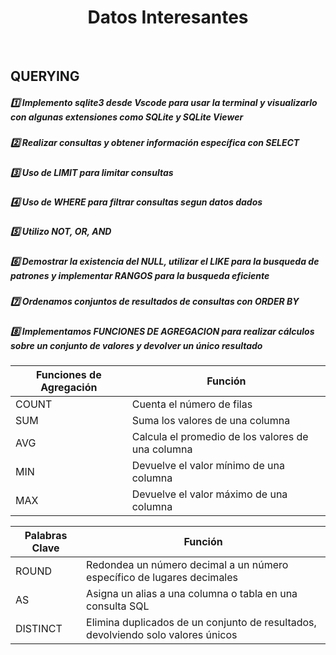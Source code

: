 <h1 align="center"> Datos Interesantes</h1>
<br>

## **QUERYING**

<h5> 1️⃣ Implemento sqlite3 desde Vscode para usar la terminal y visualizarlo con algunas extensiones como SQLite y SQLite Viewer </h5>

<h5> 2️⃣ Realizar consultas y obtener información específica con SELECT </h5>

<h5> 3️⃣ Uso de LIMIT para limitar consultas </h5>

<h5> 4️⃣ Uso de WHERE para filtrar consultas segun datos dados </h5>

<h5> 5️⃣ Utilizo NOT, OR, AND </h5>

<h5> 6️⃣ Demostrar la existencia del NULL, utilizar el LIKE para la busqueda de patrones y implementar RANGOS para la busqueda eficiente </h5>

<h5> 7️⃣ Ordenamos conjuntos de resultados de consultas con ORDER BY</h5>

<h5> 8️⃣ Implementamos FUNCIONES DE AGREGACION para realizar cálculos sobre un conjunto de valores y devolver un único resultado </h5>

| Funciones de Agregación |   Función                   |
|--------------------------|----------------------------|
| COUNT                    | Cuenta el número de filas |
| SUM                      | Suma los valores de una columna |
| AVG                      | Calcula el promedio de los valores de una columna |
| MIN                      | Devuelve el valor mínimo de una columna |
| MAX                      | Devuelve el valor máximo de una columna |

| Palabras Clave | Función      |
|----------------|--------------|
| ROUND          | Redondea un número decimal a un número específico de lugares decimales |
| AS             | Asigna un alias a una columna o tabla en una consulta SQL |
| DISTINCT       | Elimina duplicados de un conjunto de resultados, devolviendo solo valores únicos |


  

